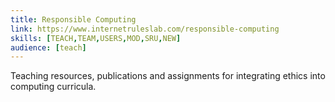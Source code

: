 ```yaml
---
title: Responsible Computing
link: https://www.internetruleslab.com/responsible-computing
skills: [TEACH,TEAM,USERS,MOD,SRU,NEW]
audience: [teach]
---
```

Teaching resources, publications and assignments for integrating ethics into computing curricula.
